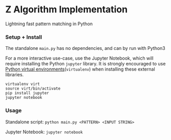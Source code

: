 # Z Algorithm Implementation
Lightning fast pattern matching in Python


### Setup + Install
The standalone `main.py` has no dependencies, and can by run with Python3

For a more interactive use-case, use the Jupyter Notebook, which will require installing the Python `jupyter` library. It is strongly encouraged to use [Python virtual environments](https://virtualenv.pypa.io/en/stable/installation.html)(`virtualenv`) when installing these external libraries.

```
virtualenv virt
source virt/bin/activate
pip install jupyter
jupyter notebook
```

### Usage

Standalone script:
`python main.py <PATTERN> <INPUT STRING>`

Jupyter Notebook:
`jupyter notebook`
